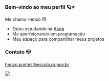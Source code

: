 ### Bem-vindo ao meu perfil 🪐⭐

Me chamo Henzo 😼

- Estou estudando na [Alura](https://www.alura.com.br)
- Me aperfeiçoando em programação 
- Meu espaço para compartilhar meus projetos

### Contato 📪

henzo.pontes@escola.pr.gov.br

![](https://tenor.com/pt-BR/view/ariana-grande-reface-ariana-grande-gif-20557744)
